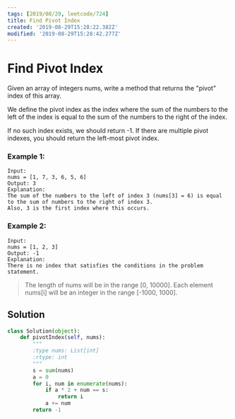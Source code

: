 ```yaml
---
tags: [2019/08/29, leetcode/724]
title: Find Pivot Index
created: '2019-08-29T15:28:22.382Z'
modified: '2019-08-29T15:28:42.277Z'
---
```


#  Find Pivot Index

Given an array of integers nums, write a method that returns the "pivot" index of this array.

We define the pivot index as the index where the sum of the numbers to the left of the index is equal to the sum of the numbers to the right of the index.

If no such index exists, we should return -1. If there are multiple pivot indexes, you should return the left-most pivot index.

### Example 1:

```
Input:
nums = [1, 7, 3, 6, 5, 6]
Output: 3
Explanation:
The sum of the numbers to the left of index 3 (nums[3] = 6) is equal to the sum of numbers to the right of index 3.
Also, 3 is the first index where this occurs.
```

### Example 2:

```
Input:
nums = [1, 2, 3]
Output: -1
Explanation:
There is no index that satisfies the conditions in the problem statement.
```

> The length of nums will be in the range [0, 10000].
> Each element nums[i] will be an integer in the range [-1000, 1000].

## Solution

```python
class Solution(object):
    def pivotIndex(self, nums):
        """
        :type nums: List[int]
        :rtype: int
        """
        s = sum(nums)
        a = 0
        for i, num in enumerate(nums):
            if a * 2 + num == s:
                return i
            a += num
        return -1
```
